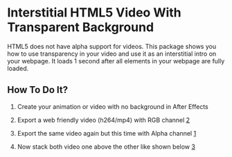 # Interstitial HTML5 Video With Transparent Background

HTML5 does not have alpha support for videos. This package shows you how to use transparency in your video and use it as an interstitial intro on your webpage. It loads 1 second after all elements in your webpage are fully loaded.

## How To Do It?

1. Create your animation or video with no background in After Effects

2. Export a web friendly video (h264/mp4) with RGB channel
[2]

3. Export the same video again but this time with Alpha channel
[1]

4. Now stack both video one above the other like shown below
[3]

[1]:https://github.com/SaeedRafay/HTML5AlphaVideo/raw/master/images/alpha.png
[2]:https://github.com/SaeedRafay/HTML5AlphaVideo/raw/master/images/rgb.png
[3]:https://github.com/SaeedRafay/HTML5AlphaVideo/raw/master/images/stacked_videos.jpg